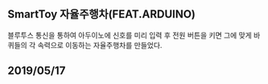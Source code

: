## SmartToy 자율주행차(FEAT.ARDUINO)
블루투스 통신을 통하여 아두이노에 신호를 미리 입력 후 전원 버튼을 키면 그에 맞게 바퀴들의 각 속력으로 이동하는 자율주행차를 만들었다.
## 2019/05/17
